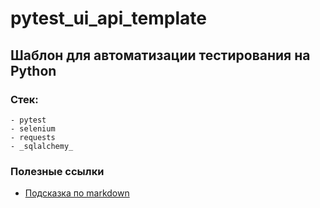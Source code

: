 # pytest_ui_api_template

## Шаблон для автоматизации тестирования на Python

### Стек:
    - pytest
    - selenium
    - requests
    - _sqlalchemy_

### Полезные ссылки
- [Подсказка по markdown](https://www.markdownguide.org/basic-syntax/)